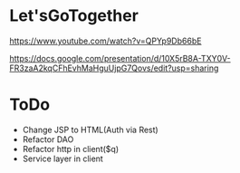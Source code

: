 # Let'sGoTogether

https://www.youtube.com/watch?v=QPYp9Db66bE

https://docs.google.com/presentation/d/10X5rB8A-TXY0V-FR3zaA2kqCFhEvhMaHguUjpG7Qovs/edit?usp=sharing

# ToDo
- Change JSP to HTML(Auth via Rest)
- Refactor DAO
- Refactor http in client($q)
- Service layer in client
